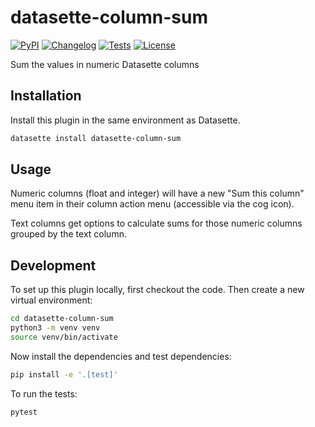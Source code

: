 # datasette-column-sum

[![PyPI](https://img.shields.io/pypi/v/datasette-column-sum.svg)](https://pypi.org/project/datasette-column-sum/)
[![Changelog](https://img.shields.io/github/v/release/datasette/datasette-column-sum?include_prereleases&label=changelog)](https://github.com/datasette/datasette-column-sum/releases)
[![Tests](https://github.com/datasette/datasette-column-sum/actions/workflows/test.yml/badge.svg)](https://github.com/datasette/datasette-column-sum/actions/workflows/test.yml)
[![License](https://img.shields.io/badge/license-Apache%202.0-blue.svg)](https://github.com/datasette/datasette-column-sum/blob/main/LICENSE)

Sum the values in numeric Datasette columns

## Installation

Install this plugin in the same environment as Datasette.
```bash
datasette install datasette-column-sum
```
## Usage

Numeric columns (float and integer) will have a new "Sum this column" menu item in their column action menu (accessible via the cog icon).

Text columns get options to calculate sums for those numeric columns grouped by the text column.

## Development

To set up this plugin locally, first checkout the code. Then create a new virtual environment:
```bash
cd datasette-column-sum
python3 -m venv venv
source venv/bin/activate
```
Now install the dependencies and test dependencies:
```bash
pip install -e '.[test]'
```
To run the tests:
```bash
pytest
```
